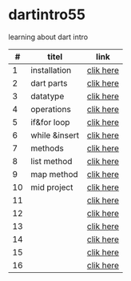 # dartintro55
 learning about dart intro

|   #|  titel |  link |   
|---|---|---|
|  1 | installation   |  [clik here](./classes/class1.md) |  
|  2|   dart parts|  [clik here](./classes//class2.md) |  
|  3|  datatype |  [clik here](./classes//class3.md) |
|  4|  operations |  [clik here](./classes//class4.md) |
|  5|  if&for loop |  [clik here](./classes//class5.md) |
|  6|  while &insert |  [clik here](./classes//class6.md) |
|  7|  methods |  [clik here](./classes/class7.md) |
|  8|  list method |  [clik here](./classes/class8.md) |
|  9| map method  |  [clik here](./classes/class9.md) |
|  10| mid project  |  [clik here](./classes/class10.md) |
|  11|   |  [clik here]() |
|  12|   |  [clik here]() |
|  13|   |  [clik here]() |
|  14|   |  [clik here]() |
|  15|   |  [clik here]() |
|  16|   |  [clik here]() |
